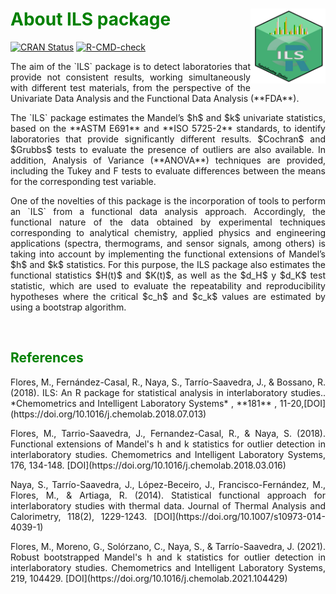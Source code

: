 
<!-- README.md is generated from README.Rmd. Please edit that file -->

# <span style="color: green"> About ILS package </span> <img src="man/figures/logo.png" align="right" alt="" width=120, height=120 />


<!-- badges: start -->
<a href="https://cloud.r-project.org/web/packages/ILS"
class="pkgdown-release"><img
src="https://www.r-pkg.org/badges/version/pkgdown"
alt="CRAN Status" /></a>
<a href="https://github.com/mflores72000/ILS"
class="pkgdown-devel"><img
src="https://github.com/r-lib/pkgdown/workflows/R-CMD-check/badge.svg" alt="R-CMD-check"/></a> 
<!-- badges: end -->


<p style="text-align:justify;">The aim of the `ILS` package is to detect laboratories that provide not consistent results, working simultaneously with different test materials, from the perspective of the Univariate Data Analysis and the Functional Data Analysis (**FDA**).</p>

<p style="text-align:justify;">The `ILS` package estimates the Mandel’s $h$ and $k$ univariate statistics, based on the **ASTM E691** and **ISO 5725-2** standards, to identify laboratories that provide significantly different results. $Cochran$ and $Grubbs$ tests to evaluate the presence of outliers are also available. In addition, Analysis of Variance (**ANOVA**) techniques are provided, including the Tukey and F tests to evaluate differences between the means for the corresponding test variable.</p>

<p style="text-align:justify;"> One of the novelties of this package is the incorporation of tools to perform an `ILS` from a functional data analysis approach. Accordingly, the functional nature of the data obtained by experimental techniques corresponding to analytical chemistry, applied physics and engineering applications (spectra, thermograms, and sensor signals, among others) is taking into account by implementing the functional extensions of Mandel’s $h$ and $k$ statistics. For this purpose, the ILS package also estimates the functional statistics $H(t)$ and $K(t)$, as well as the $d_H$ y $d_K$ test statistic, which are used to evaluate the repeatability and reproducibility hypotheses where the critical $c_h$ and $c_k$ values are estimated by using a bootstrap algorithm.</p>

<br>

## <span style="color: green"> References </span>


<p style="text-align:justify;"> Flores, M., Fernández-Casal, R., Naya, S., Tarrío-Saavedra, J., & Bossano, R. (2018). ILS: An R package for statistical analysis in interlaboratory studies.. *Chemometrics and Intelligent Laboratory Systems* , **181** , 11-20,[DOI](https://doi.org/10.1016/j.chemolab.2018.07.013) </p> 

<p style="text-align:justify;"> Flores, M., Tarrio-Saavedra, J., Fernandez-Casal, R., & Naya, S. (2018). Functional extensions of Mandel's h and k statistics for outlier detection in interlaboratory studies. Chemometrics and Intelligent Laboratory Systems, 176, 134-148. [DOI](https://doi.org/10.1016/j.chemolab.2018.03.016)</p>

<p style="text-align:justify;"> Naya, S., Tarrío-Saavedra, J., López-Beceiro, J., Francisco-Fernández, M., Flores, M., & Artiaga, R. (2014). Statistical functional approach for interlaboratory studies with thermal data. Journal of Thermal Analysis and Calorimetry, 118(2), 1229-1243. [DOI](https://doi.org/10.1007/s10973-014-4039-1)</p>

<p style="text-align:justify;"> Flores, M., Moreno, G., Solórzano, C., Naya, S., & Tarrío-Saavedra, J. (2021). Robust bootstrapped Mandel's h and k statistics for outlier detection in interlaboratory studies. Chemometrics and Intelligent Laboratory Systems, 219, 104429. [DOI](https://doi.org/10.1016/j.chemolab.2021.104429)</p>

